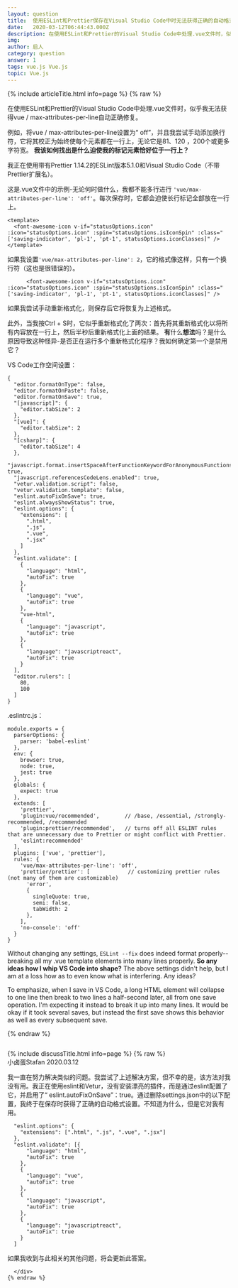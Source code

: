 ```yaml
---
layout: question
title:  使用ESLint和Prettier保存在Visual Studio Code中时无法获得正确的自动格式设置
date:   2020-03-12T06:44:43.000Z
description: 在使用ESLint和Prettier的Visual Studio Code中处理.vue文件时，似乎我无法获得vue / max-attributes-p...
img: 
author: 启人
category: question
answer: 1
tags: vue.js Vue.js
topic: Vue.js
---
```

<div class="article-root">
  <div class="article">
    {% include articleTitle.html info=page %}
    {% raw %}
    <div class="article-content"><p><font style="vertical-align: inherit;"><font style="vertical-align: inherit;">在使用ESLint和Prettier的Visual Studio Code中处理.vue文件时，似乎我无法获得vue / max-attributes-per-line自动正确修复。</font></font></p>

<p><font style="vertical-align: inherit;"><font style="vertical-align: inherit;">例如，将vue / max-attributes-per-line设置为“ off”，并且我尝试手动添加换行符，它将其校正为始终使每个元素都在一行上，无论它是81、120 ，200个或更多字符宽。  </font></font><strong><font style="vertical-align: inherit;"><font style="vertical-align: inherit;">我该如何找出是什么迫使我的标记元素恰好位于一行上？</font></font></strong></p>

<p><font style="vertical-align: inherit;"><font style="vertical-align: inherit;">我正在使用带有Prettier 1.14.2的ESLint版本5.1.0和Visual Studio Code（不带Prettier扩展名）。  </font></font></p>

<p><font style="vertical-align: inherit;"><font style="vertical-align: inherit;">这是.vue文件中的示例-无论何时做什么，我都不能多行进行   </font></font><code>'vue/max-attributes-per-line': 'off'</code><font style="vertical-align: inherit;"><font style="vertical-align: inherit;">。</font><font style="vertical-align: inherit;">每次保存时，它都会迫使长行标记全部放在一行上。</font></font></p>

<pre><code>&lt;template&gt;<font></font>
  &lt;font-awesome-icon v-if="statusOptions.icon" :icon="statusOptions.icon" :spin="statusOptions.isIconSpin" :class="['saving-indicator', 'pl-1', 'pt-1', statusOptions.iconClasses]" /&gt;<font></font>
&lt;/template&gt;<font></font>
</code></pre>

<p><font style="vertical-align: inherit;"><font style="vertical-align: inherit;">如果我设置</font></font><code>'vue/max-attributes-per-line': 2</code><font style="vertical-align: inherit;"><font style="vertical-align: inherit;">，它的格式像这样，只有一个换行符（这也是很错误的）。</font></font></p>

<pre><code>      &lt;font-awesome-icon v-if="statusOptions.icon" <font></font>
:icon="statusOptions.icon" :spin="statusOptions.isIconSpin" :class="['saving-indicator', 'pl-1', 'pt-1', statusOptions.iconClasses]" /&gt;<font></font>
</code></pre>

<p><font style="vertical-align: inherit;"><font style="vertical-align: inherit;">如果我尝试手动重新格式化，则保存后它将恢复为上述格式。</font></font></p>

<p><font style="vertical-align: inherit;"><font style="vertical-align: inherit;">此外，当我按Ctrl + S时，它似乎重新格式化了两次：首先将其重新格式化以将所有内容放在一行上，然后半秒后重新格式化上面的结果。  </font></font><strong><font style="vertical-align: inherit;"><font style="vertical-align: inherit;">有</font></font></strong><font style="vertical-align: inherit;"><font style="vertical-align: inherit;">什么</font><strong><font style="vertical-align: inherit;">想法</font></strong><font style="vertical-align: inherit;">吗？</font><font style="vertical-align: inherit;">是什么原因导致这种怪异-是否正在运行多个重新格式化程序？</font><font style="vertical-align: inherit;">我如何确定第一个是禁用它？</font></font></p>

<p><font style="vertical-align: inherit;"><font style="vertical-align: inherit;">VS Code工作空间设置：</font></font></p>

<pre><code>{<font></font>
  "editor.formatOnType": false,<font></font>
  "editor.formatOnPaste": false,<font></font>
  "editor.formatOnSave": true,<font></font>
  "[javascript]": {<font></font>
    "editor.tabSize": 2<font></font>
  },<font></font>
  "[vue]": {<font></font>
    "editor.tabSize": 2<font></font>
  },<font></font>
  "[csharp]": {<font></font>
    "editor.tabSize": 4<font></font>
  },<font></font>
  "javascript.format.insertSpaceAfterFunctionKeywordForAnonymousFunctions": true,<font></font>
  "javascript.referencesCodeLens.enabled": true,<font></font>
  "vetur.validation.script": false,<font></font>
  "vetur.validation.template": false,<font></font>
  "eslint.autoFixOnSave": true,<font></font>
  "eslint.alwaysShowStatus": true,<font></font>
  "eslint.options": {<font></font>
    "extensions": [<font></font>
      ".html",<font></font>
      ".js",<font></font>
      ".vue",<font></font>
      ".jsx"<font></font>
    ]<font></font>
  },<font></font>
  "eslint.validate": [<font></font>
    {<font></font>
      "language": "html",<font></font>
      "autoFix": true<font></font>
    },<font></font>
    {<font></font>
      "language": "vue",<font></font>
      "autoFix": true<font></font>
    },<font></font>
    "vue-html",<font></font>
    {<font></font>
      "language": "javascript",<font></font>
      "autoFix": true<font></font>
    },<font></font>
    {<font></font>
      "language": "javascriptreact",<font></font>
      "autoFix": true<font></font>
    }<font></font>
  ],<font></font>
  "editor.rulers": [<font></font>
    80,<font></font>
    100<font></font>
  ]<font></font>
}<font></font>
</code></pre>

<p><font style="vertical-align: inherit;"><font style="vertical-align: inherit;">.eslintrc.js： </font></font></p>

<pre><code>module.exports = {<font></font>
  parserOptions: {<font></font>
    parser: 'babel-eslint'<font></font>
  },<font></font>
  env: {<font></font>
    browser: true,<font></font>
    node: true,<font></font>
    jest: true<font></font>
  },<font></font>
  globals: {<font></font>
    expect: true<font></font>
  },<font></font>
  extends: [<font></font>
    'prettier',<font></font>
    'plugin:vue/recommended',        // /base, /essential, /strongly-recommended, /recommended<font></font>
    'plugin:prettier/recommended',   // turns off all ESLINT rules that are unnecessary due to Prettier or might conflict with Prettier. <font></font>
    'eslint:recommended'<font></font>
  ],<font></font>
  plugins: ['vue', 'prettier'],<font></font>
  rules: {<font></font>
    'vue/max-attributes-per-line': 'off',<font></font>
    'prettier/prettier': [            // customizing prettier rules (not many of them are customizable)<font></font>
      'error',<font></font>
      {<font></font>
        singleQuote: true,<font></font>
        semi: false,<font></font>
        tabWidth: 2<font></font>
      },<font></font>
    ],<font></font>
    'no-console': 'off'<font></font>
  }<font></font>
}<font></font>
</code></pre>

<p>Without changing any settings, <code>ESLint --fix</code> does indeed format properly--breaking all my .vue template elements into many lines properly. <strong>So any ideas how I whip VS Code into shape?</strong> The above settings didn't help, but I am at a loss how as to even know what is interfering. Any ideas?</p>

<p>To emphasize, when I save in VS Code, a long HTML element will collapse to one line then break to two lines a half-second later, all from one save operation. I'm expecting it instead to break it up into many lines. It would be okay if it took several saves, but instead the first save shows this behavior as well as every subsequent save.</p></div>
    {% endraw %}
  </div>
  <p style="height: 0;width:0;overflow: hidden;"> 第1014篇《使用ESLint和Prettier保存在Visual Studio Code中时无法获得正确的自动格式设置》来自Winter(https://github.com/aiyld/aiyld.github.io)的站点</p>
  <div class="discuss-wrapper">
    {% include discussTitle.html info=page %}
    {% raw %}
    <div class="discuss-item">
        <div class="discuss-parent">
          <div class="discuss-meta">
            <span class="discuss-user">小卤蛋Stafan</span>
            <span class="discuss-time">2020.03.12</span>
          </div>
          <div class="discuss-comment"><p><font style="vertical-align: inherit;"><font style="vertical-align: inherit;">我一直在努力解决类似的问题。</font><font style="vertical-align: inherit;">我尝试了上述解决方案，但不幸的是，该方法对我没有用。</font><font style="vertical-align: inherit;">我正在使用eslint和Vetur，没有安装漂亮的插件，而是通过eslint配置了它，并启用了“ eslint.autoFixOnSave”：true。</font><font style="vertical-align: inherit;">通过删除settings.json中的以下配置，我终于在保存时获得了正确的自动格式设置。</font><font style="vertical-align: inherit;">不知道为什么，但是它对我有用。</font></font></p>

<pre><code>  "eslint.options": {<font></font>
    "extensions": [".html", ".js", ".vue", ".jsx"]<font></font>
  },<font></font>
  "eslint.validate": [{<font></font>
      "language": "html",<font></font>
      "autoFix": true<font></font>
    },<font></font>
    {<font></font>
      "language": "vue",<font></font>
      "autoFix": true<font></font>
    },<font></font>
    {<font></font>
      "language": "javascript",<font></font>
      "autoFix": true<font></font>
    },<font></font>
    {<font></font>
      "language": "javascriptreact",<font></font>
      "autoFix": true<font></font>
    }<font></font>
  ]<font></font>
</code></pre>

<p><font style="vertical-align: inherit;"><font style="vertical-align: inherit;">如果我收到与此相关的其他问题，将会更新此答案。</font></font></p></div>
        </div>
        
      </div>
    {% endraw %}
  </div>
<div>

